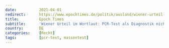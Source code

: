 ```yaml
---
date:          2021-04-01
redirect:      https://www.epochtimes.de/politik/ausland/wiener-urteil-im-wortlaut-pcr-test-als-diagnostik-nicht-geeignet-antigentests-ohne-symptome-hochfehlerhaft-a3483619.html
title:         Epoch Times
subtitle:      'Wiener Urteil im Wortlaut: PCR-Test als Diagnostik nicht geeignet – Antigentests ohne Symptome „hochfehlerhaft“'
country:       DE
categories:    [Recht]
tags:          [pcr-test, massentest]
---
```

